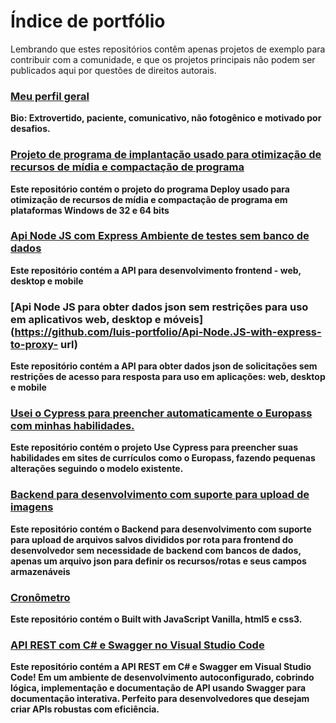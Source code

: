# Índice de portfólio

Lembrando que estes repositórios contêm apenas projetos de exemplo para contribuir com a comunidade, e que os projetos principais não podem ser publicados aqui por questões de direitos autorais.

### [Meu perfil geral](https://github.com/luisnt)
**Bio: Extrovertido, paciente, comunicativo, não fotogênico e motivado por desafios.**

### [Projeto de programa de implantação usado para otimização de recursos de mídia e compactação de programa](https://github.com/luis-portfolio/Deploy)
**Este repositório contém o projeto do programa Deploy usado para otimização de recursos de mídia e compactação de programa em plataformas Windows de 32 e 64 bits**

### [Api Node JS com Express Ambiente de testes sem banco de dados](https://github.com/luis-portfolio/Node.JS-Server-with-Express)
**Este repositório contém a API para desenvolvimento frontend - web, desktop e mobile**

### [Api Node JS para obter dados json sem restrições para uso em aplicativos web, desktop e móveis](https://github.com/luis-portfolio/Api-Node.JS-with-express-to-proxy- url)
**Este repositório contém a API para obter dados json de solicitações sem restrições de acesso para resposta para uso em aplicações: web, desktop e mobile**

### [Usei o Cypress para preencher automaticamente o Europass com minhas habilidades.](https://github.com/luis-portfolio/Autofill-Europass-with-Cypress)
**Este repositório contém o projeto Use Cypress para preencher suas habilidades em sites de currículos como o Europass, fazendo pequenas alterações seguindo o modelo existente.**

### [Backend para desenvolvimento com suporte para upload de imagens](https://github.com/luis-portfolio/backdev)
**Este repositório contém o Backend para desenvolvimento com suporte para upload de arquivos salvos divididos por rota para frontend do desenvolvedor sem necessidade de backend com bancos de dados, apenas um arquivo json para definir os recursos/rotas e seus campos armazenáveis**

### [Cronômetro](https://github.com/luis-portfolio/Chronometer)
**Este repositório contém o Built with JavaScript Vanilla, html5 e css3.**

### [API REST com C# e Swagger no Visual Studio Code](https://github.com/luis-portfolio/Api-REST-C-Sharp)
**Este repositório contém a API REST em C# e Swagger em Visual Studio Code! Em um ambiente de desenvolvimento autoconfigurado, cobrindo lógica, implementação e documentação de API usando Swagger para documentação interativa. Perfeito para desenvolvedores que desejam criar APIs robustas com eficiência.**